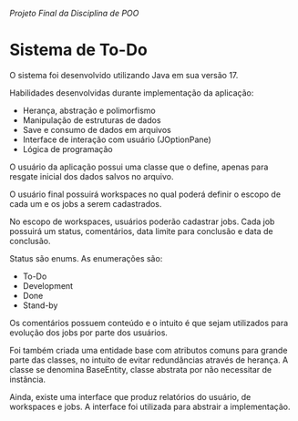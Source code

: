 <p style="font-style: italic">
    Projeto Final da Disciplina de POO
</p>

# Sistema de To-Do

O sistema foi desenvolvido utilizando Java em sua versão 17.

Habilidades desenvolvidas durante implementação da aplicação:

- Herança, abstração e polimorfismo
- Manipulação de estruturas de dados
- Save e consumo de dados em arquivos
- Interface de interação com usuário (JOptionPane)
- Lógica de programação

O usuário da aplicação possui uma classe que o define,
apenas para resgate inicial dos dados salvos no arquivo.

O usuário final possuirá workspaces no qual poderá definir
o escopo de cada um e os jobs a serem cadastrados.

No escopo de workspaces, usuários poderão cadastrar jobs.
Cada job possuirá um status, comentários, data limite para conclusão
e data de conclusão.

Status são enums. As enumerações são:

- To-Do
- Development
- Done
- Stand-by

Os comentários possuem conteúdo e o intuito é que sejam utilizados
para evolução dos jobs por parte dos usuários.

Foi também criada uma entidade base com atributos comuns
para grande parte das classes, no intuito de evitar redundâncias
através de herança. A classe se denomina BaseEntity,
classe abstrata por não necessitar de instância.

Ainda, existe uma interface que produz relatórios do usuário,
de workspaces e jobs. A interface foi utilizada para abstrair
a implementação.